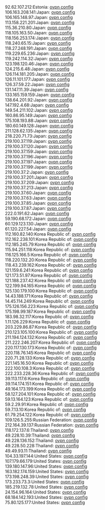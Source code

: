 92.62.107.212:Estonia: [ovpn config](vpn/92_62_107_212.ovpn)  
106.163.208.141:Japan: [ovpn config](vpn/106_163_208_141.ovpn)  
106.165.148.97:Japan: [ovpn config](vpn/106_165_148_97.ovpn)  
113.158.221.201:Japan: [ovpn config](vpn/113_158_221_201.ovpn)  
115.36.210.80:Japan: [ovpn config](vpn/115_36_210_80.ovpn)  
118.105.163.50:Japan: [ovpn config](vpn/118_105_163_50.ovpn)  
118.156.253.174:Japan: [ovpn config](vpn/118_156_253_174.ovpn)  
118.240.65.15:Japan: [ovpn config](vpn/118_240_65_15.ovpn)  
118.27.248.191:Japan: [ovpn config](vpn/118_27_248_191.ovpn)  
119.229.65.236:Japan: [ovpn config](vpn/119_229_65_236.ovpn)  
119.242.114.32:Japan: [ovpn config](vpn/119_242_114_32.ovpn)  
123.198.120.46:Japan: [ovpn config](vpn/123_198_120_46.ovpn)  
124.215.6.48:Japan: [ovpn config](vpn/124_215_6_48.ovpn)  
126.114.181.205:Japan: [ovpn config](vpn/126_114_181_205.ovpn)  
126.11.101.177:Japan: [ovpn config](vpn/126_11_101_177.ovpn)  
126.37.59.22:Japan: [ovpn config](vpn/126_37_59_22.ovpn)  
131.147.11.39:Japan: [ovpn config](vpn/131_147_11_39.ovpn)  
133.165.159.159:Japan: [ovpn config](vpn/133_165_159_159.ovpn)  
138.64.201.92:Japan: [ovpn config](vpn/138_64_201_92.ovpn)  
147.192.4.68:Japan: [ovpn config](vpn/147_192_4_68.ovpn)  
149.54.211.102:Japan: [ovpn config](vpn/149_54_211_102.ovpn)  
160.86.95.149:Japan: [ovpn config](vpn/160_86_95_149.ovpn)  
175.108.193.88:Japan: [ovpn config](vpn/175_108_193_88.ovpn)  
180.60.149.128:Japan: [ovpn config](vpn/180_60_149_128.ovpn)  
211.128.62.135:Japan: [ovpn config](vpn/211_128_62_135.ovpn)  
218.220.71.73:Japan: [ovpn config](vpn/218_220_71_73.ovpn)  
219.100.37.119:Japan: [ovpn config](vpn/219_100_37_119.ovpn)  
219.100.37.120:Japan: [ovpn config](vpn/219_100_37_120.ovpn)  
219.100.37.159:Japan: [ovpn config](vpn/219_100_37_159.ovpn)  
219.100.37.196:Japan: [ovpn config](vpn/219_100_37_196.ovpn)  
219.100.37.197:Japan: [ovpn config](vpn/219_100_37_197.ovpn)  
219.100.37.199:Japan: [ovpn config](vpn/219_100_37_199.ovpn)  
219.100.37.2:Japan: [ovpn config](vpn/219_100_37_2.ovpn)  
219.100.37.201:Japan: [ovpn config](vpn/219_100_37_201.ovpn)  
219.100.37.209:Japan: [ovpn config](vpn/219_100_37_209.ovpn)  
219.100.37.213:Japan: [ovpn config](vpn/219_100_37_213.ovpn)  
219.100.37.60:Japan: [ovpn config](vpn/219_100_37_60.ovpn)  
219.100.37.63:Japan: [ovpn config](vpn/219_100_37_63.ovpn)  
219.100.37.85:Japan: [ovpn config](vpn/219_100_37_85.ovpn)  
219.100.37.87:Japan: [ovpn config](vpn/219_100_37_87.ovpn)  
222.0.191.62:Japan: [ovpn config](vpn/222_0_191_62.ovpn)  
59.190.68.172:Japan: [ovpn config](vpn/59_190_68_172.ovpn)  
60.129.123.130:Japan: [ovpn config](vpn/60_129_123_130.ovpn)  
61.120.227.54:Japan: [ovpn config](vpn/61_120_227_54.ovpn)  
112.160.82.140:Korea Republic of: [ovpn config](vpn/112_160_82_140.ovpn)  
112.162.238.101:Korea Republic of: [ovpn config](vpn/112_162_238_101.ovpn)  
112.185.245.79:Korea Republic of: [ovpn config](vpn/112_185_245_79.ovpn)  
115.94.251.118:Korea Republic of: [ovpn config](vpn/115_94_251_118.ovpn)  
116.125.166.5:Korea Republic of: [ovpn config](vpn/116_125_166_5.ovpn)  
118.220.132.20:Korea Republic of: [ovpn config](vpn/118_220_132_20.ovpn)  
118.43.239.162:Korea Republic of: [ovpn config](vpn/118_43_239_162.ovpn)  
121.159.6.241:Korea Republic of: [ovpn config](vpn/121_159_6_241.ovpn)  
121.173.51.97:Korea Republic of: [ovpn config](vpn/121_173_51_97.ovpn)  
121.188.237.42:Korea Republic of: [ovpn config](vpn/121_188_237_42.ovpn)  
122.199.94.165:Korea Republic of: [ovpn config](vpn/122_199_94_165.ovpn)  
125.130.179.100:Korea Republic of: [ovpn config](vpn/125_130_179_100.ovpn)  
14.43.188.171:Korea Republic of: [ovpn config](vpn/14_43_188_171.ovpn)  
14.45.114.249:Korea Republic of: [ovpn config](vpn/14_45_114_249.ovpn)  
175.126.156.223:Korea Republic of: [ovpn config](vpn/175_126_156_223.ovpn)  
175.198.99.187:Korea Republic of: [ovpn config](vpn/175_198_99_187.ovpn)  
183.98.32.117:Korea Republic of: [ovpn config](vpn/183_98_32_117.ovpn)  
1.11.126.229:Korea Republic of: [ovpn config](vpn/1_11_126_229.ovpn)  
203.229.86.87:Korea Republic of: [ovpn config](vpn/203_229_86_87.ovpn)  
210.123.105.100:Korea Republic of: [ovpn config](vpn/210_123_105_100.ovpn)  
211.194.124.132:Korea Republic of: [ovpn config](vpn/211_194_124_132.ovpn)  
211.222.246.207:Korea Republic of: [ovpn config](vpn/211_222_246_207.ovpn)  
220.117.130.173:Korea Republic of: [ovpn config](vpn/220_117_130_173.ovpn)  
220.118.76.145:Korea Republic of: [ovpn config](vpn/220_118_76_145.ovpn)  
220.71.28.133:Korea Republic of: [ovpn config](vpn/220_71_28_133.ovpn)  
221.145.16.50:Korea Republic of: [ovpn config](vpn/221_145_16_50.ovpn)  
222.100.108.3:Korea Republic of: [ovpn config](vpn/222_100_108_3.ovpn)  
222.233.228.36:Korea Republic of: [ovpn config](vpn/222_233_228_36.ovpn)  
39.113.117.6:Korea Republic of: [ovpn config](vpn/39_113_117_6.ovpn)  
39.114.174.151:Korea Republic of: [ovpn config](vpn/39_114_174_151.ovpn)  
49.164.173.199:Korea Republic of: [ovpn config](vpn/49_164_173_199.ovpn)  
58.127.204.101:Korea Republic of: [ovpn config](vpn/58_127_204_101.ovpn)  
59.13.164.123:Korea Republic of: [ovpn config](vpn/59_13_164_123.ovpn)  
59.2.29.91:Korea Republic of: [ovpn config](vpn/59_2_29_91.ovpn)  
59.7.13.10:Korea Republic of: [ovpn config](vpn/59_7_13_10.ovpn)  
61.79.254.122:Korea Republic of: [ovpn config](vpn/61_79_254_122.ovpn)  
109.126.5.255:Russian Federation: [ovpn config](vpn/109_126_5_255.ovpn)  
212.164.39.137:Russian Federation: [ovpn config](vpn/212_164_39_137.ovpn)  
118.172.137.6:Thailand: [ovpn config](vpn/118_172_137_6.ovpn)  
49.228.10.39:Thailand: [ovpn config](vpn/49_228_10_39.ovpn)  
49.228.136.152:Thailand: [ovpn config](vpn/49_228_136_152.ovpn)  
49.228.50.228:Thailand: [ovpn config](vpn/49_228_50_228.ovpn)  
49.49.93.11:Thailand: [ovpn config](vpn/49_49_93_11.ovpn)  
104.33.197.144:United States: [ovpn config](vpn/104_33_197_144.ovpn)  
107.179.66.179:United States: [ovpn config](vpn/107_179_66_179.ovpn)  
139.180.147.96:United States: [ovpn config](vpn/139_180_147_96.ovpn)  
163.182.174.159:United States: [ovpn config](vpn/163_182_174_159.ovpn)  
173.198.248.39:United States: [ovpn config](vpn/173_198_248_39.ovpn)  
173.233.73.3:United States: [ovpn config](vpn/173_233_73_3.ovpn)  
185.219.132.78:United States: [ovpn config](vpn/185_219_132_78.ovpn)  
24.154.96.164:United States: [ovpn config](vpn/24_154_96_164.ovpn)  
68.184.142.193:United States: [ovpn config](vpn/68_184_142_193.ovpn)  
75.80.125.177:United States: [ovpn config](vpn/75_80_125_177.ovpn)  
